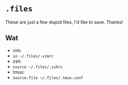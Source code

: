 # `.files`

These are just a few stupid files, I'd like to save. Thanks!

## Wat

* vim:
 * `so ~/.files/.vimrc`
* zsh:
 * `source ~/.files/.zshrc`
* tmux:
 * `source-file ~/.files/.tmux.conf`

